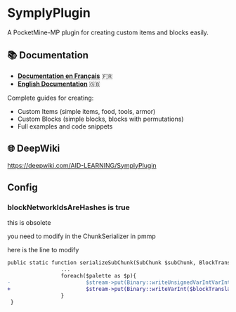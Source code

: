 # SymplyPlugin

A PocketMine-MP plugin for creating custom items and blocks easily.

## 📚 Documentation

- **[Documentation en Français](DOCUMENTATION.md)** 🇫🇷
- **[English Documentation](DOCUMENTATION_EN.md)** 🇬🇧

Complete guides for creating:
- Custom Items (simple items, food, tools, armor)
- Custom Blocks (simple blocks, blocks with permutations)
- Full examples and code snippets

## 🌐 DeepWiki
https://deepwiki.com/AID-LEARNING/SymplyPlugin

## Config 
### blockNetworkIdsAreHashes is true
this is obsolete
<p/>
you need to modify in the ChunkSerializer in pmmp

here is the line to modify

```diff
public static function serializeSubChunk(SubChunk $subChunk, BlockTranslator $blockTranslator, PacketSerializer $stream, bool $persistentBlockStates) : void{
                 ...
                 foreach($palette as $p){
-                        $stream->put(Binary::writeUnsignedVarIntVarInt($blockTranslator->internalIdToNetworkId($p) << 1));
+                        $stream->put(Binary::writeVarInt($blockTranslator->internalIdToNetworkId($p)));
                 }
 }
 ```

